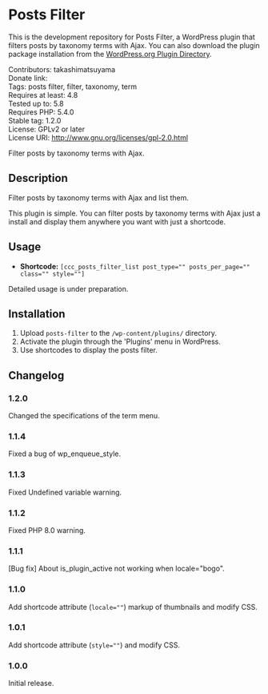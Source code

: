 # Posts Filter

This is the development repository for Posts Filter, a WordPress plugin that filters posts by taxonomy terms with Ajax. You can also download the plugin package installation from the [WordPress.org Plugin Directory](https://wordpress.org/plugins/posts-filter/).

Contributors: takashimatsuyama  
Donate link:  
Tags: posts filter, filter, taxonomy, term  
Requires at least: 4.8  
Tested up to: 5.8  
Requires PHP: 5.4.0  
Stable tag: 1.2.0  
License: GPLv2 or later  
License URI: http://www.gnu.org/licenses/gpl-2.0.html

Filter posts by taxonomy terms with Ajax.

## Description

Filter posts by taxonomy terms with Ajax and list them.

This plugin is simple. You can filter posts by taxonomy terms with Ajax just a install and display them anywhere you want with just a shortcode.

## Usage

- **Shortcode:** `[ccc_posts_filter_list post_type="" posts_per_page="" class="" style=""]`

Detailed usage is under preparation.

## Installation

1. Upload `posts-filter` to the `/wp-content/plugins/` directory.
2. Activate the plugin through the 'Plugins' menu in WordPress.
3. Use shortcodes to display the posts filter.

## Changelog

### 1.2.0

Changed the specifications of the term menu.

### 1.1.4

Fixed a bug of wp_enqueue_style.

### 1.1.3

Fixed Undefined variable warning.

### 1.1.2

Fixed PHP 8.0 warning.

### 1.1.1

[Bug fix] About is_plugin_active not working when locale="bogo".

### 1.1.0

Add shortcode attribute (`locale=""`) markup of thumbnails and modify CSS.

### 1.0.1

Add shortcode attribute (`style=""`) and modify CSS.

### 1.0.0

Initial release.
